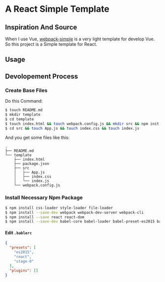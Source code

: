 # A React Simple Template

## Inspiration And Source

When I use Vue, [webpack-simple](https://github.com/vuejs-templates/webpack-simple) is a very light template for develop Vue. So this project is a Simple template for React.

## Usage

## Devolopement Process

### Create Base Files

Do this Command:

```bash
$ touch README.md
$ mkdir template
$ cd template
$ touch index.html && touch webpack.config.js && mkdir src && npm init && touch .babelrc
$ cd src && touch App.js && touch index.css && touch index.js
```

And you get some files like this:

```
.
├── README.md
└── template
    ├── index.html
    ├── package.json
    ├── src
    │   ├── App.js
    │   ├── index.css
    │   └── index.js
    └── webpack.config.js
```

### Install Necessary Npm Package

```bash
$ npm install css-loader style-loader file-loader
$ npm install --save-dev webpack webpack-dev-server webpack-cli
$ npm install --save react react-dom
$ npm install --save-dev babel-core babel-loader babel-preset-es2015 babel-preset-react babel-preset-stage-0
```

#### Edit `.bablerc`

```json
{
  "presets": [
    "es2015",
    "react",
    "stage-0"
  ],
  "plugins": []
}
```
